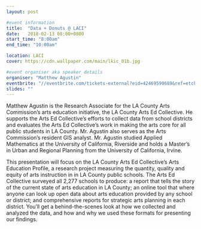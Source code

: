 ```yaml
---
layout: post

#event information
title:  "Data + Donuts @ LACI"
date:   2018-02-13 08:00+0800
start_time: "8:00am"
end_time: "10:00am"

location: LACI
cover: https://cdn.wallpaper.com/main/lkic_01b.jpg

#event organiser aka speaker details
organiser: "Matthew Agustin"
eventbrite: "//eventbrite.com/tickets-external?eid=42469590689&ref=etckt"
slides: ""
---
```


<!-- Speaker Bio -->

Matthew Agustin is the Research Associate for the LA County Arts Commission’s arts education initiative, the LA County Arts Ed Collective. He supports the Arts Ed Collective’s efforts to collect data from school districts and evaluates the Arts Ed Collective’s work in making the arts core for all public students in LA County. Mr. Agustin also serves as the Arts Commission’s resident GIS analyst. Mr. Agustin studied Applied Mathematics at the University of California, Riverside and holds a Master’s in Urban and Regional Planning from the University of California, Irvine.

This presentation will focus on the LA County Arts Ed Collective’s Arts Education Profile, a research project measuring the quantity, quality and equity of arts instruction in in LA County public schools. The Arts Ed Collective surveyed all 2,277 schools to produce: a report that tells the story of the current state of arts education in LA County; an online tool that where anyone can look up open data about arts education provided by any school or district; and comprehensive reports for strategic arts planning in each district. You’ll get a behind-the-scenes look at how we collected and analyzed the data, and how and why we used these formats for presenting our findings.